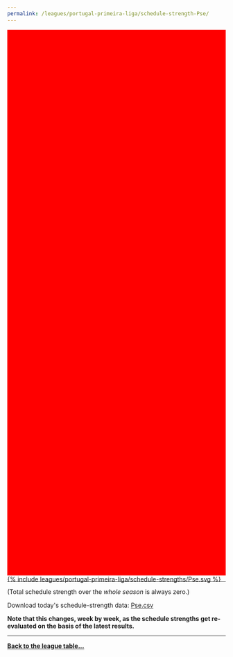 ```yaml
---
permalink: /leagues/portugal-primeira-liga/schedule-strength-Pse/
---
```


<style>
.svg-wrap {
    background-color:red;
    height:0;
    padding-top:250%; /* 350px/550px */
    position: relative;
}

svg {
    background-color: white;
    height: 100%;
    display:block;
    width: 100%;
    position: absolute;
    top:0;
    left:0;
}
</style>


<div class="svg-wrap">
{% include leagues/portugal-primeira-liga/schedule-strengths/Pse.svg %}
</div>

-----

(Total schedule strength over the *whole season* is always zero.)


Download today's schedule-strength data: [Pse.csv](/assets/leagues/portugal-primeira-liga/2022/schedule-strengths/Pse.csv)

**Note that this changes, week by week, as the schedule strengths get re-evaluated on the
basis of the latest results.**

-----

[**Back to the league table...**](/leagues/portugal-primeira-liga)


